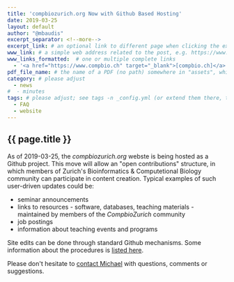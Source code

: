 ```yaml
---
title: 'compbiozurich.org Now with Github Based Hosting'
date: 2019-03-25
layout: default
author: "@mbaudis"
excerpt_separator: <!--more-->
excerpt_link: # an optional link to different page when clicking the excerpt
www_link: # a simple web address related to the post, e.g. https://www.ga4gh.org
www_links_formatted:  # one or multiple complete links
  - '<a href="https://www.compbio.ch" target="_blank">[compbio.ch]</a> for previous website'
pdf_file_name: # the name of a PDF (no path) somewhere in "assets", which will be auto-linked
category: # please adjust
  - news
#  - minutes
tags: # please adjust; see tags -n _config.yml (or extend them there, too)
  - FAQ
  - website
---
```


## {{ page.title }}

As of 2019-03-25, the _compbiozurich.org_ webste is being hosted as a Github project.
This move will allow an "open contributions" structure, in which members of Zurich's Bioinformatics & Computetional Biology community can participate in content creation.
Typical examples of such user-driven updates could be:

* seminar announcements
* links to resources - software, databases, teaching materials - maintained by members of the _CompbioZurich_ community
* job postings
* information about teaching events and programs

<!--more-->

Site edits can be done through standard Github mechanisms. Some information about the procedures is [listed here](/tags/website.html).

Please don't hesitate to [contact Michael](https://info.baudisgroup.org/group/Michael_Baudis/) with questions, comments or suggestions.
